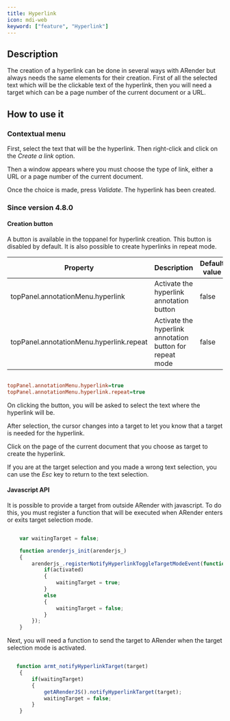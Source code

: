 ```yaml
---
title: Hyperlink
icon: mdi-web
keyword: ["feature", "Hyperlink"]
---
```


## Description

The creation of a hyperlink can be done in several ways with ARender but always needs the same elements for their creation. 
First of all the selected text which will be the clickable text of the hyperlink, 
then you will need a target which can be a page number of the current document or a URL.

## How to use it

### Contextual menu

First, select the text that will be the hyperlink. Then right-click and click on the *Create a link* option.


Then a window appears where you must choose the type of link, either a URL or a page number of the current document.


Once the choice is made, press *Validate*. The hyperlink has been created.


### Since version 4.8.0

#### Creation button

A button is available in the toppanel for hyperlink creation. This button is disabled by default. It is also possible to create hyperlinks in repeat mode.

| Property                                 | Description                                              | Default value     |
| ---------------------------------------- | -------------------------------------------------------- | ----------------- |
| topPanel.annotationMenu.hyperlink        | Activate the hyperlink annotation button                 | false             |
| topPanel.annotationMenu.hyperlink.repeat | Activate the hyperlink annotation button for repeat mode | false             |


```cfg

topPanel.annotationMenu.hyperlink=true
topPanel.annotationMenu.hyperlink.repeat=true

```



On clicking the button, you will be asked to select the text where the hyperlink will be.


 After selection, the cursor changes into a target to let you know that a target is needed for the hyperlink.

 
Click on the page of the current document that you choose as target to create the hyperlink.


If you are at the target selection and you made a wrong text selection, you can use the *Esc* key to return to the text selection.


#### Javascript API

It is possible to provide a target from outside ARender with javascript. To do this, you must register a function that will be 
executed when ARender enters or exits target selection mode.


```js

    var waitingTarget = false;

    function arenderjs_init(arenderjs_)
    {
        arenderjs_.registerNotifyHyperlinkToggleTargetModeEvent(function(activated){
            if(activated)
            {
                waitingTarget = true;
            }
            else
            {
                waitingTarget = false;
            }
        });
    }

```


Next, you will need a function to send the target to ARender when the target selection mode is activated.


```js

   function armt_notifyHyperlinkTarget(target)
    {
        if(waitingTarget)
        {
            getARenderJS().notifyHyperlinkTarget(target);
            waitingTarget = false;
        } 
    }

```

